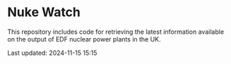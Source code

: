 # Nuke Watch

This repository includes code for retrieving the latest information available on the output of EDF nuclear power plants in the UK.

Last updated: 2024-11-15 15:15